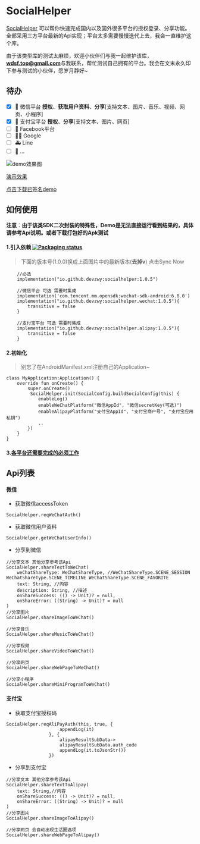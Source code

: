# SocialHelper

[SocialHelper](https://github.com/devzwy/SocialHelper) 可以帮你快速完成国内以及国外很多平台的授权登录、分享功能。全部采用三方平台最新的Api实现；平台太多需要慢慢迭代上去，我会一直维护这个库。

由于该类型库的测试太麻烦，欢迎小伙伴们与我一起维护该库，**wdsf.top@gmail.com**与我联系，帮忙测试自己拥有的平台。我会在文末永久印下参与测试的小伙伴，愿岁月静好~

## 待办

- [x] 🎉 微信平台 **授权**、**获取用户资料**、**分享**[支持文本、图片、音乐、视频、网页、小程序]
- [x] 🎉 支付宝平台 **授权**、**分享**[支持文本、图片、网页]
- [ ] 🏁 Facebook平台
- [ ] 💃🏻 Google
- [ ] 🚑 Line
- [ ] 📝 ...

![demo效果图](https://download.wdsf.top/dev%2Fimage%2Fdemo.png)  

[演示效果](https://download.wdsf.top/dev/video/show.mp4)  

[点击下载已签名demo](https://download.wdsf.top/dev/apk/socialhelper.apk)

## 如何使用

**注意**：__由于该类SDK二次封装的特殊性，Demo是无法直接运行看到结果的，具体请参考Api说明。或者下载打包好的Apk测试__

#### 1.引入依赖  [![Packaging status](https://img.shields.io/nexus/r/io.github.devzwy/socialhelper?label=SocialHelper&nexusVersion=2&server=https%3A%2F%2Fs01.oss.sonatype.org)](https://github.com/devzwy/SocialHelper)

> 下面的版本号(1.0.0)换成上面图片中的最新版本(**去掉v**)
> 点击Sync Now

```
    //必选
    implementation("io.github.devzwy:socialhelper:1.0.5")
    
    //微信平台 可选 需要时集成
    implementation('com.tencent.mm.opensdk:wechat-sdk-android:6.8.0')
    implementation("io.github.devzwy:socialhelper.wechat:1.0.5"){
        transitive = false
    }

    //支付宝平台 可选 需要时集成
    implementation("io.github.devzwy:socialhelper.alipay:1.0.5"){
        transitive = false
    }
```

#### 2.初始化

> 别忘了在AndroidManifest.xml注册自己的Application~

```
class MyApplication:Application() {
    override fun onCreate() {
        super.onCreate()
         SocialHelper.init(SocialConfig.buildSocialConfig(this) {
            enableLog()
            enableWeChatPlatform("微信AppId", "微信secretKey(可选)")
            enableAlipayPlatform("支付宝AppId", "支付宝商户号", "支付宝应用私钥")
            ..
        })
    }
}
```
#### 3.[各平台还需要完成的必须工作](https://github.com/devzwy/SocialHelper/blob/main/PlatformInfo.md)

## Api列表

#### 微信 
- 获取微信accessToken
```
SocialHelper.reqWeChatAuth()
```
- 获取微信用户资料
```
SocialHelper.getWeChatUserInfo()
```

- 分享到微信
```
//分享文本 其他分享参考该Api
SocialHelper.shareTextToWeChat(
    weChatShareType: WeChatShareType, //WeChatShareType.SCENE_SESSION WeChatShareType.SCENE_TIMELINE WeChatShareType.SCENE_FAVORITE 
    text: String, //内容
    description: String, //描述
    onShareSuccess: (() -> Unit)? = null,
    onShareError: ((String) -> Unit)? = null
)
//分享图片
SocialHelper.shareImageToWeChat()

//分享音乐
SocialHelper.shareMusicToWeChat()

//分享视频
SocialHelper.shareVideoToWeChat()

//分享网页
SocialHelper.shareWebPageToWeChat()

//分享小程序
SocialHelper.shareMiniProgramToWeChat()

```

#### 支付宝
- 获取支付宝授权码
```
SocialHelper.reqAliPayAuth(this, true, {
                    appendLog(it)
                }, {
                    alipayResultSubData->
                    alipayResultSubData.auth_code
                    appendLog(it.toJsonStr())
                })
```

- 分享到支付宝
```
//分享文本 其他分享参考该Api
SocialHelper.shareTextToAlipay(
    text: String,//内容
    onShareSuccess: (() -> Unit)? = null,
    onShareError: ((String) -> Unit)? = null
)
//分享图片
SocialHelper.shareImageToAlipay()

//分享网页 会自动出现生活圈选项
SocialHelper.shareWebPageToAlipay()

```



